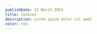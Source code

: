 ```yaml
---
publishDate: 15 March 2023
title: Cookies
description: Lorem ipsum dolor sit amet
color: red
---
```

